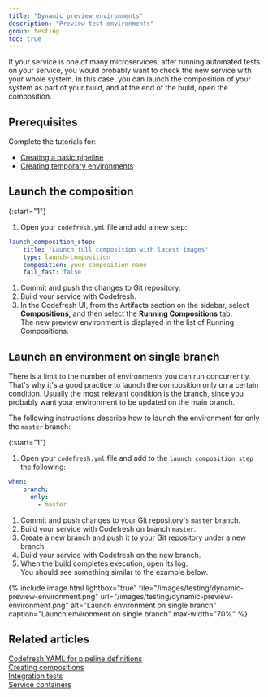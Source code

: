 ```yaml
---
title: "Dynamic preview environments"
description: "Preview test environments"
group: testing
toc: true
---
```

If your service is one of many microservices, after running automated tests on your service, you would probably want to check the new service with your whole system. In this case, you can launch the composition of your system as part of your build, and at the end of the build, open the composition.

## Prerequisites

Complete the tutorials for:  
* [Creating a basic pipeline]({{site.baseurl}}/docs/getting-started/create-a-basic-pipeline/)
* [Creating temporary environments]({{site.baseurl}}/docs/getting-started/on-demand-environments/)

## Launch the composition

{:start="1"}
1. Open your `codefresh.yml` file and add a new step:
```yaml
launch_composition_step:
    title: "Launch full composition with latest images"
    type: launch-composition
    composition: your-composition-name
    fail_fast: false
```
1. Commit and push the changes to Git repository.
1. Build your service with Codefresh.
1. In the Codefresh UI, from the Artifacts section on the sidebar, select **Compositions**, and then select the **Running Compositions** tab.  
   The new preview environment is displayed in the list of Running Compositions.

## Launch an environment on single branch

There is a limit to the number of environments you can run concurrently. That's why it's a good practice to launch the composition only on a certain condition. Usually the most relevant condition is the branch, since you probably want your environment to be updated on the main branch.

The following instructions describe how to launch the environment for only the `master` branch: 

{:start="1"}
1. Open your `codefresh.yml` file and add to the `launch_composition_step` the following:
```yaml
when:
    branch:
      only:
        - master
```
1. Commit and push changes to your Git repository's `master` branch.
1. Build your service with Codefresh on branch `master`.
1. Create a new branch and push it to your Git repository under a new branch.
1. Build your service with Codefresh on the new branch.
1. When the build completes execution, open its log.  
   You should see something similar to the example below.

{% include image.html 
lightbox="true" 
file="/images/testing/dynamic-preview-environment.png" 
url="/images/testing/dynamic-preview-environment.png"
alt="Launch environment on single branch"
caption="Launch environment on single branch"
max-width="70%" 
%}

## Related articles
[Codefresh YAML for pipeline definitions]({{site.baseurl}}/docs/pipelines/what-is-the-codefresh-yaml/)  
[Creating compositions]({{site.baseurl}}/docs/testing/create-composition/)  
[Integration tests]({{site.baseurl}}/docs/testing/integration-tests/)  
[Service containers]({{site.baseurl}}/docs/pipelines/service-containers/)
